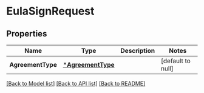 # EulaSignRequest

## Properties
Name | Type | Description | Notes
------------ | ------------- | ------------- | -------------
**AgreementType** | [***AgreementType**](AgreementType.md) |  | [default to null]

[[Back to Model list]](../README.md#documentation-for-models) [[Back to API list]](../README.md#documentation-for-api-endpoints) [[Back to README]](../README.md)


